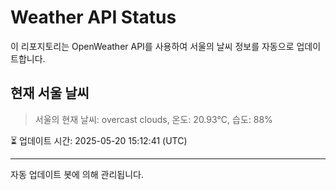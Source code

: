 
# Weather API Status

이 리포지토리는 OpenWeather API를 사용하여 서울의 날씨 정보를 자동으로 업데이트합니다.

## 현재 서울 날씨
> 서울의 현재 날씨: overcast clouds, 온도: 20.93°C, 습도: 88%

⏳ 업데이트 시간: 2025-05-20 15:12:41 (UTC)

---
자동 업데이트 봇에 의해 관리됩니다.
